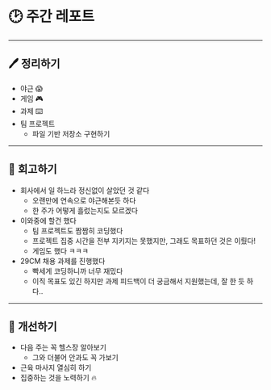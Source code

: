 # 🕑 주간 레포트

---

## 🖊 정리하기

- 야근 😱
- 게임 🎮
- 과제 ⌨️
- 팀 프로젝트
  - 파일 기반 저장소 구현하기

---

## 💭 회고하기

- 회사에서 일 하느라 정신없이 살았던 것 같다
  - 오랜만에 연속으로 야근해본듯 하다
  - 한 주가 어떻게 흘렀는지도 모르겠다
- 이와중에 할건 했다
  - 팀 프로젝트도 짬짬히 코딩했다
  - 프로젝트 집중 시간을 전부 지키지는 못했지만, 그래도 목표하던 것은 이뤘다!
  - 게임도 했다 ㅋㅋㅋ
- 29CM 채용 과제를 진행했다
  - 빡세게 코딩하니까 너무 재밌다
  - 이직 목표도 있긴 하지만 과제 피드백이 더 궁금해서 지원했는데, 잘 한 듯 하다..

---

## 🥊 개선하기

- 다음 주는 꼭 헬스장 알아보기
  - 그와 더불어 안과도 꼭 가보기
- 근육 마사지 열심히 하기
- 집중하는 것을 노력하기 🔥
